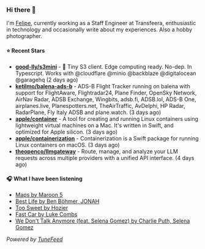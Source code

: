 ### Hi there 👋

I'm [Felipe](https://felipevm.com), currently working as a Staff Engineer at Transfeera, enthusiastic in technology and occasionally write about my experiences. Also a hobby photographer.

#### ⭐ Recent Stars
- **[good-lly/s3mini](https://github.com/good-lly/s3mini)** - 👶 Tiny S3 client. Edge computing ready. No-dep. In Typescript. Works with @cloudflare @minio @backblaze @digitalocean @garagehq (2 days ago)
- **[ketilmo/balena-ads-b](https://github.com/ketilmo/balena-ads-b)** - ADS-B Flight Tracker running on balena with support for FlightAware, Flightradar24, Plane Finder, OpenSky Network, AirNav Radar, ADSB Exchange, Wingbits, adsb.fi, ADSB.lol, ADS-B One, airplanes.live, Planespotters.net, TheAirTraffic, AvDelphi, HP Radar, RadarPlane, Fly Italy ADSB and plane.watch. (3 days ago)
- **[apple/container](https://github.com/apple/container)** - A tool for creating and running Linux containers using lightweight virtual machines on a Mac. It&#39;s written in Swift, and optimized for Apple silicon.  (3 days ago)
- **[apple/containerization](https://github.com/apple/containerization)** - Containerization is a Swift package for running Linux containers on macOS. (3 days ago)
- **[theopenco/llmgateway](https://github.com/theopenco/llmgateway)** - Route, manage, and analyze your LLM requests across multiple providers with a unified API interface. (4 days ago)

#### 🎧 What I have been listening
- [Maps by Maroon 5](https://open.spotify.com/track/4gbVRS8gloEluzf0GzDOFc)
- [Best Life by Ben Böhmer, JONAH](https://open.spotify.com/track/4Xk4VDisq3n0ZAh3ncwjfC)
- [Too Sweet by Hozier](https://open.spotify.com/track/19XpFsce28aByvCC4g89tJ)
- [Fast Car by Luke Combs](https://open.spotify.com/track/1Lo0QY9cvc8sUB2vnIOxDT)
- [We Don&#39;t Talk Anymore (feat. Selena Gomez) by Charlie Puth, Selena Gomez](https://open.spotify.com/track/54PbBpquVfhfrwRwvjSXbI)

_Powered by [TuneFeed](https://tunefeed.app?ref=github.com)_

